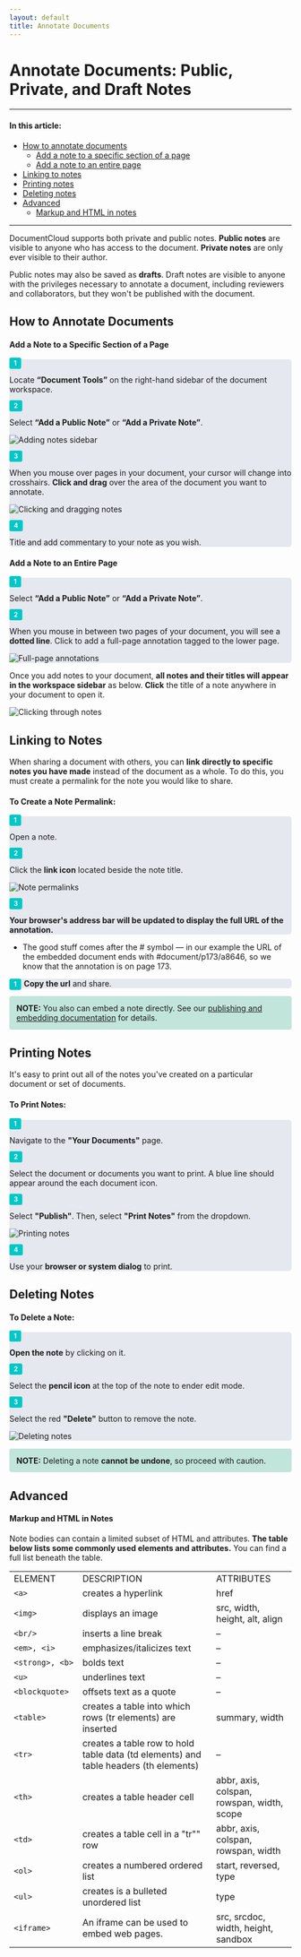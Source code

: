 ```yaml
---
layout: default
title: Annotate Documents
---
```


<style>
ol {
    background:#e6e8ef;
    padding:20px 40px;
    border-radius:5px;
}

ol {
  margin: 0;
  padding: 0;
  list-style-type: none;
}

ol li {
  counter-increment: step-counter;
  margin-bottom: 10px;
}

ol li::before {
  content: counter(step-counter);
  margin-right: 5px;
  font-size: 80%;
  background-color: rgb(0,200,200);
  color: white;
  font-weight: bold;
  padding: 3px 8px;
  border-radius: 3px;
}

</style>

# Annotate Documents: Public, Private, and Draft Notes 

***

#### In this article:
  * [How to annotate documents](#how-to-annotate-documents)
      - [Add a note to a specific section of a page](#add-a-note-to-a-specific-section-of-a-page)
      - [Add a note to an entire page](#add-a-note-to-an-entire-page)
  * [Linking to notes](#linking-to-notes)
  * [Printing notes](#printing-notes)
  * [Deleting notes](#deleting-notes)
  * [Advanced](#advanced)
      - [Markup and HTML in notes](#markup-and-html-in-notes)
      
***

DocumentCloud supports both private and public notes. **Public notes** are visible to anyone who has access to the document. **Private notes** are only ever visible to their author. 

Public notes may also be saved as **drafts**. Draft notes are visible to anyone with the privileges necessary to annotate a document, including reviewers and collaborators, but they won't be published with the document.

## How to Annotate Documents

#### Add a Note to a Specific Section of a Page

1. Locate **“Document Tools”** on the right-hand sidebar of the document workspace.
2. Select **“Add a Public Note”** or **“Add a Private Note”**. 

    ![Adding notes sidebar](./images/annotate_documents/publicnote.png)
3. When you mouse over pages in your document, your cursor will change into crosshairs. **Click and drag** over the area of the document you want to annotate.

    ![Clicking and dragging notes](./images/annotate_documents/annotate_documents1.gif)
4. Title and add commentary to your note as you wish.

#### Add a Note to an Entire Page

1. Select **“Add a Public Note”** or **“Add a Private Note”**.
2. When you mouse in between two pages of your document, you will see a **dotted line**. Click to add a full-page annotation tagged to the lower page.

    ![Full-page annotations](./images/annotate_documents/annotate_documents2.gif)
    
Once you add notes to your document, **all notes and their titles will appear in the workspace sidebar** as below. **Click** the title of a note anywhere in your document to open it.
    
![Clicking through notes](./images/annotate_documents/notesidebar.png)

## Linking to Notes
When sharing a document with others, you can **link directly to specific notes you have made** instead of the document as a whole. To do this, you must create a permalink for the note you would like to share.

#### To Create a Note Permalink:

1. Open a note.
2. Click the **link icon** located beside the note title. 

    ![Note permalinks](./images/annotate_documents/annotate_documents3.png)
3. **Your browser's address bar will be updated to display the full URL of the annotation.**
 * The good stuff comes after the # symbol — in our example the URL of the embedded document ends with #document/p173/a8646, so we know that the annotation is on page 173.
4. **Copy the url** and share. 

<p style="background:#c2e5db;padding:0.9em;border-radius:4px;"><b>NOTE:</b> You also can embed a note directly. See our <a href="https://documentcloud.github.io/help_center/help/publishing_embedding.html">publishing and embedding documentation</a> for details.</p>

## Printing Notes
It's easy to print out all of the notes you've created on a particular document or set of documents. 

#### To Print Notes:

1. Navigate to the **"Your Documents"** page.
2. Select the document or documents you want to print. A blue line should appear around the each document icon.
3. Select **"Publish"**. Then, select **"Print Notes"** from the dropdown.

    ![Printing notes](./images/annotate_documents/annotate_documents4)
4. Use your **browser or system dialog** to print.

## Deleting Notes

#### To Delete a Note:

1. **Open the note** by clicking on it.
2. Select the **pencil icon** at the top of the note to ender edit mode.
3. Select the red **"Delete"** button to remove the note.

    ![Deleting notes](./images/annotate_documents/annotate_documents5.gif)

<p style="background:#c2e5db;padding:0.9em;border-radius:4px;"><b>NOTE:</b> Deleting a note <b>cannot be undone</b>, so proceed with caution.</p>

## Advanced

#### Markup and HTML in Notes

Note bodies can contain a limited subset of HTML and attributes. **The table below lists some commonly used elements and attributes.** You can find a full list beneath the table.

|                 |                                                                                      |                                            | 
|-----------------|--------------------------------------------------------------------------------------|--------------------------------------------| 
| ELEMENT         | DESCRIPTION                                                                          | ATTRIBUTES                                 | 
| `<a>`           | creates a hyperlink                                                                  | href                                       | 
| `<img>`         | displays an image                                                                    | src, width, height, alt, align             | 
| `<br/>`         | inserts a line break                                                                 | –                                          | 
| `<em>, <i>`     | emphasizes/italicizes text                                                           | –                                          | 
| `<strong>, <b>` | bolds text                                                                           | –                                          | 
| `<u>`           | underlines text                                                                      | –                                          | 
| `<blockquote>`  | offsets text as a quote                                                              | –                                          | 
| `<table>`       | creates a table into which rows (tr elements) are inserted                           | summary, width                             | 
| `<tr>`          | creates a table row to hold table data (td elements) and table headers (th elements) | –                                          | 
| `<th>`          | creates a table header cell                                                          | abbr, axis, colspan, rowspan, width, scope | 
| `<td>`          | creates a table cell in a "tr"" row                                                  | abbr, axis, colspan, rowspan, width        | 
| `<ol>`          | creates a numbered ordered list                                                      | start, reversed, type                      | 
| `<ul>`          | creates is a bulleted unordered list                                                 | type                                       | 
| `<iframe>`      | An iframe can be used to embed web pages.                                            | src, srcdoc, width, height, sandbox        | 
